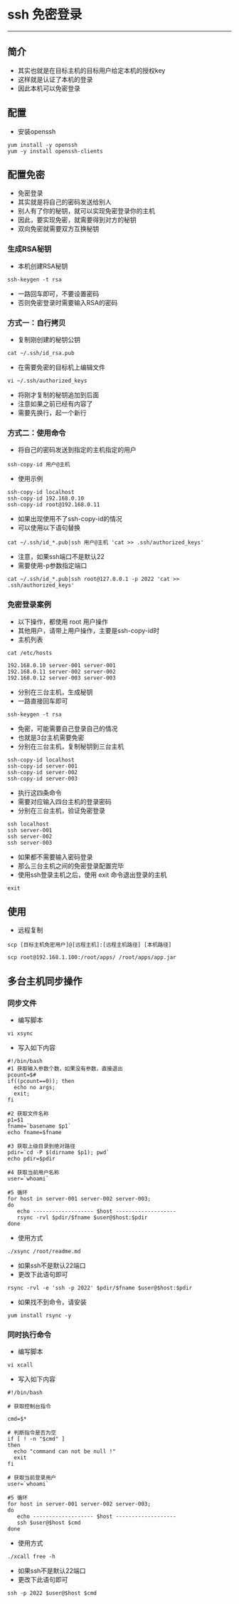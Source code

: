 # ssh 免密登录
---

## 简介
- 其实也就是在目标主机的目标用户给定本机的授权key
- 这样就是认证了本机的登录
- 因此本机可以免密登录

## 配置
- 安装openssh
```shell script
yum install -y openssh
yum -y install openssh-clients
```
## 配置免密
- 免密登录
- 其实就是将自己的密码发送给别人
- 别人有了你的秘钥，就可以实现免密登录你的主机
- 因此，要实现免密，就需要得到对方的秘钥
- 双向免密就需要双方互换秘钥
### 生成RSA秘钥
- 本机创建RSA秘钥
```shell script
ssh-keygen -t rsa
```
- 一路回车即可，不要设置密码
- 否则免密登录时需要输入RSA的密码

### 方式一：自行拷贝
- 复制刚创建的秘钥公钥
```shell script
cat ~/.ssh/id_rsa.pub
```
- 在需要免密的目标机上编辑文件
```shell script
vi ~/.ssh/authorized_keys
```
- 将刚才复制的秘钥追加到后面
- 注意如果之前已经有内容了
- 需要先换行，起一个新行

### 方式二：使用命令
- 将自己的密码发送到指定的主机指定的用户
```shell script
ssh-copy-id 用户@主机
```
- 使用示例
```shell script
ssh-copy-id localhost
ssh-copy-id 192.168.0.10
ssh-copy-id root@192.168.0.11
```
- 如果出现使用不了ssh-copy-id的情况
- 可以使用以下语句替换
```shell script
cat ~/.ssh/id_*.pub|ssh 用户@主机 'cat >> .ssh/authorized_keys'
```
- 注意，如果ssh端口不是默认22
- 需要使用-p参数指定端口
```shell script
cat ~/.ssh/id_*.pub|ssh root@127.0.0.1 -p 2022 'cat >> .ssh/authorized_keys'
```
### 免密登录案例
- 以下操作，都使用 root 用户操作
- 其他用户，请带上用户操作，主要是ssh-copy-id时
- 主机列表
```shell script
cat /etc/hosts
```
```shell script
192.168.0.10 server-001 server-001
192.168.0.11 server-002 server-002
192.168.0.12 server-003 server-003
```
- 分别在三台主机，生成秘钥
- 一路直接回车即可
```shell script
ssh-keygen -t rsa
```
- 免密，可能需要自己登录自己的情况
- 也就是3台主机需要免密
- 分别在三台主机，复制秘钥到三台主机
```shell script
ssh-copy-id localhost
ssh-copy-id server-001
ssh-copy-id server-002
ssh-copy-id server-003
```
- 执行这四条命令
- 需要对应输入四台主机的登录密码
- 分别在三台主机，验证免密登录
```shell script
ssh localhost
ssh server-001
ssh server-002
ssh server-003
```
- 如果都不需要输入密码登录
- 那么三台主机之间的免密登录配置完毕
- 使用ssh登录主机之后，使用 exit 命令退出登录的主机
```shell script
exit
```


## 使用
- 远程复制
```shell script
scp [目标主机免密用户]@[远程主机]:[远程主机路径] [本机路径]

scp root@192.168.1.100:/root/apps/ /root/apps/app.jar
```

## 多台主机同步操作
### 同步文件
- 编写脚本
```shell script
vi xsync
```
- 写入如下内容
```shell script
#!/bin/bash 
#1 获取输入参数个数，如果没有参数，直接退出 
pcount=$#
if((pcount==0)); then
  echo no args;
  exit;
fi

#2 获取文件名称 
p1=$1
fname=`basename $p1`
echo fname=$fname

#3 获取上级目录到绝对路径
pdir=`cd -P $(dirname $p1); pwd`
echo pdir=$pdir

#4 获取当前用户名称
user=`whoami`

#5 循环
for host in server-001 server-002 server-003;
do
   echo ------------------- $host -------------------
   rsync -rvl $pdir/$fname $user@$host:$pdir
done
```
- 使用方式
```shell script
./xsync /root/readme.md
```
- 如果ssh不是默认22端口
- 更改下此语句即可
```shell script
rsync -rvl -e 'ssh -p 2022' $pdir/$fname $user@$host:$pdir
```
- 如果找不到命令，请安装
```shell script
yum install rsync -y
```

### 同时执行命令
- 编写脚本
```shell script
vi xcall
```
- 写入如下内容
```shell script
#!/bin/bash 

# 获取控制台指令

cmd=$*

# 判断指令是否为空
if [ ! -n "$cmd" ]
then
  echo "command can not be null !"
  exit
fi

# 获取当前登录用户
user=`whoami`

#5 循环
for host in server-001 server-002 server-003;
do
   echo ------------------- $host -------------------
   ssh $user@$host $cmd
done
```
- 使用方式
```shell script
./xcall free -h
```
- 如果ssh不是默认22端口
- 更改下此语句即可
```shell script
ssh -p 2022 $user@$host $cmd
```